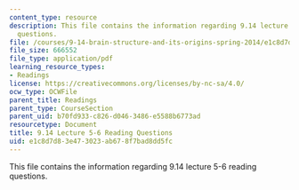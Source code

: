 ```yaml
---
content_type: resource
description: This file contains the information regarding 9.14 lecture 5-6 reading
  questions.
file: /courses/9-14-brain-structure-and-its-origins-spring-2014/e1c8d7d83e473023ab678f7bad8dd5fc_MIT9_14S14_Lec5-6ReadQue.pdf
file_size: 666552
file_type: application/pdf
learning_resource_types:
- Readings
license: https://creativecommons.org/licenses/by-nc-sa/4.0/
ocw_type: OCWFile
parent_title: Readings
parent_type: CourseSection
parent_uid: b70fd933-c826-d046-3486-e5588b6773ad
resourcetype: Document
title: 9.14 Lecture 5-6 Reading Questions
uid: e1c8d7d8-3e47-3023-ab67-8f7bad8dd5fc
---
```

This file contains the information regarding 9.14 lecture 5-6 reading questions.